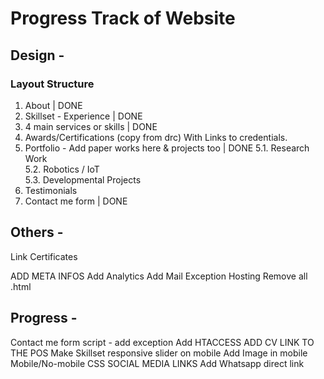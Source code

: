 # Progress Track of Website

## Design -

### Layout Structure

1. About | DONE
2. Skillset - Experience | DONE
3. 4 main services or skills | DONE
4. Awards/Certifications (copy from drc) With Links to credentials.
5. Portfolio - Add paper works here & projects too  | DONE
 5.1. Research Work  
 5.2. Robotics / IoT  
 5.3. Developmental Projects  
6. Testimonials
7. Contact me form | DONE



## Others -

Link Certificates


ADD META INFOS
Add Analytics
Add Mail Exception Hosting
Remove all .html



## Progress - 
Contact me form script - add exception
Add HTACCESS
ADD CV LINK TO THE POS
Make Skillset responsive slider on mobile
Add Image in mobile 
Mobile/No-mobile CSS
SOCIAL MEDIA LINKS
Add Whatsapp direct link